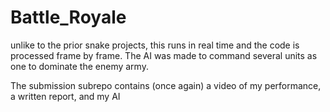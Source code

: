 # Battle_Royale

unlike to the prior snake projects, this runs in real time and the code is processed frame by frame. The AI was made to command several units as one to dominate the enemy army. 

The submission subrepo contains (once again) a video of my performance, a written report, and my AI
